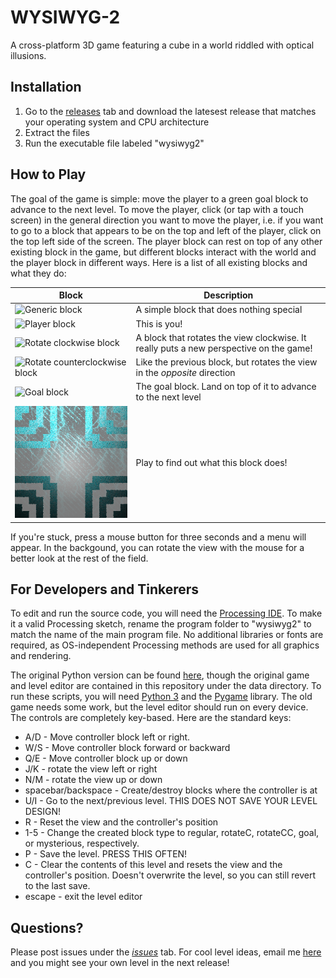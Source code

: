 # WYSIWYG-2
A cross-platform 3D game featuring a cube in a world riddled with optical illusions.
## Installation
1. Go to the [releases](https://github.com/QuarksAndLeptons/WYSIWYG-2/releases/) tab and download the latesest release that matches your operating system and CPU architecture
2. Extract the files
3. Run the executable file labeled "wysiwyg2"
## How to Play
The goal of the game is simple: move the player to a green goal block to advance to the next level. To move the player, click (or tap with a touch screen) in the general direction you want to move the player, i.e. if you want to go to a block that appears to be on the top and left of the player, click on the top left side of the screen.
The player block can rest on top of any other existing block in the game, but different blocks interact with the world and the player block in different ways. Here is a list of all existing blocks and what they do:

Block | Description
----- | -----------------
![Generic block](https://github.com/QuarksAndLeptons/WYSIWYG-2/blob/master/data/Block-Generic.png) | A simple block that does nothing special
![Player block](https://github.com/QuarksAndLeptons/WYSIWYG-2/blob/master/data/Block-Player.png) | This is you!
![Rotate clockwise block](https://github.com/QuarksAndLeptons/WYSIWYG-2/blob/master/data/Block-Rotate-Right.png) | A block that rotates the view clockwise. It really puts a new perspective on the game!
![Rotate counterclockwise block](https://github.com/QuarksAndLeptons/WYSIWYG-2/blob/master/data/Block-Rotate-Left.png) | Like the previous block, but rotates the view in the *opposite* direction
![Goal block](https://github.com/QuarksAndLeptons/WYSIWYG-2/blob/master/data/Block-Goal.png) | The goal block. Land on top of it to advance to the next level
![Mysterious block](https://github.com/QuarksAndLeptons/WYSIWYG-2/blob/master/wysiwyg2/data/Block-Antigravity.png) | Play to find out what this block does!

If you're stuck, press a mouse button for three seconds and a menu will appear. In the backgound, you can rotate the view with the mouse for a better look at the rest of the field. 

## For Developers and Tinkerers
To edit and run the source code, you will need the [Processing IDE](processing.org). To make it a valid Processing sketch, rename the program folder to "wysiwyg2" to match the name of the main program file. No additional libraries or fonts are required, as OS-independent Processing methods are used for all graphics and rendering.


The original Python version can be found [here](https://github.com/QuarksAndLeptons/WYSIWIG-Game), though the original game and level editor are contained in this repository under the data directory. To run these scripts, you will need [Python 3](python.org) and the [Pygame](pygame.org) library. The old game needs some work, but the level editor should run on every device. The controls are completely key-based. Here are the standard keys:
 * A/D - Move controller block left or right. 
 * W/S - Move controller block forward or backward
 * Q/E - Move controller block up or down
 * J/K - rotate the view left or right
 * N/M - rotate the view up or down
 * spacebar/backspace - Create/destroy blocks where the controller is at
 * U/I - Go to the next/previous level. THIS DOES NOT SAVE YOUR LEVEL DESIGN!
 * R   - Reset the view and the controller's position
 * 1-5 - Change the created block type to regular, rotateC, rotateCC, goal, or mysterious, respectively.
 * P   - Save the level. PRESS THIS OFTEN!
 * C   - Clear the contents of this level and resets the view and the controller's position. Doesn't overwrite the level, so you can still revert to the last save.
 * escape - exit the level editor
 

## Questions?
Please post issues under the *[issues](https://github.com/QuarksAndLeptons/WYSIWYG-2/issues)* tab. For cool level ideas, email me [here](micah112358@gmail.com) and you might see your own level in the next release!



